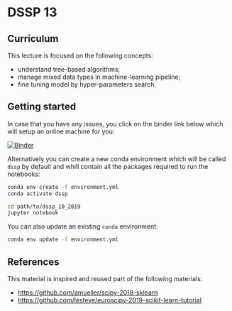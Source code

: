 # DSSP 13

## Curriculum

This lecture is focused on the following concepts:

* understand tree-based algorithms;
* manage mixed data types in machine-learning pipeline;
* fine tuning model by hyper-parameters search.

## Getting started

In case that you have any issues, you click on the binder link below
which will setup an online machine for you:

[![Binder](https://mybinder.org/badge_logo.svg)](https://mybinder.org/v2/gh/glemaitre/dssp_10_2019/master)


Alternatively you can create a new conda environment which will be called
`dssp` by default and whill contain all the packages required to run the
notebooks:

``` bash
conda env create -f environment.yml
conda activate dssp
```

```bash
cd path/to/dssp_10_2019
jupyter notebook
```

You can also update an existing `conda` environment:


``` bash
conda env update -f environment.yml
```

## References

This material is inspired and reused part of the following materials:

* https://github.com/amueller/scipy-2018-sklearn
* https://github.com/lesteve/euroscipy-2019-scikit-learn-tutorial
